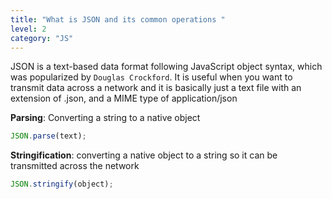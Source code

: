 ```yaml
---
title: "What is JSON and its common operations "
level: 2
category: "JS"
---
```


JSON is a text-based data format following JavaScript object syntax, which was popularized by `Douglas Crockford`. It is useful when you want to transmit data across a network and it is basically just a text file with an extension of .json, and a MIME type of application/json

**Parsing**: Converting a string to a native object

```js
JSON.parse(text);
```

**Stringification**: converting a native object to a string so it can be transmitted across the network

```js
JSON.stringify(object);
```
